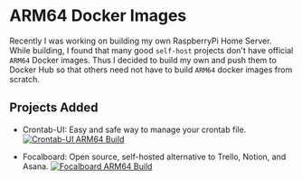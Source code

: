 # ARM64 Docker Images

Recently I was working on building my own RaspberryPi Home Server. While building, I found that many good `self-host` projects don't have official `ARM64` Docker images. Thus I decided to build my own and push them to Docker Hub so that others need not have to build `ARM64` docker images from scratch.

## Projects Added
- Crontab-UI: Easy and safe way to manage your crontab file.
[![Crontab-UI ARM64 Build](https://github.com/Dexter2389/focalboard-arm64-docker-build/actions/workflows/crontab-ui-build.yml/badge.svg)](https://github.com/Dexter2389/focalboard-arm64-docker-build/actions/workflows/crontab-ui-build.yml)

- Focalboard: Open source, self-hosted alternative to Trello, Notion, and Asana.
[![Focalboard ARM64 Build](https://github.com/Dexter2389/focalboard-arm64-docker-build/actions/workflows/focalboard-build.yml/badge.svg)](https://github.com/Dexter2389/focalboard-arm64-docker-build/actions/workflows/focalboard-build.yml)